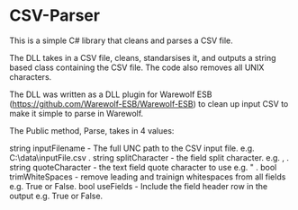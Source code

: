 # CSV-Parser
This is a simple C# library that cleans and parses a CSV file. 

The DLL takes in a CSV file, cleans, standarsises it, and outputs a string based class containing the CSV file.
The code also removes all UNIX characters.

The DLL was written as a DLL plugin for Warewolf ESB (https://github.com/Warewolf-ESB/Warewolf-ESB) to clean up input CSV to make it simple to parse in Warewolf.

The Public method, Parse, takes in 4 values:

string inputFilename - The full UNC path to the CSV input file. e.g. C:\data\inputFile.csv .
string splitCharacter - the field split character. e.g. , .
string quoteCharacter - the text field quote character to use e.g. " .
bool trimWhiteSpaces - remove leading and trainign whitespaces from all fields e.g. True or False.
bool useFields - Include the field header row in the output  e.g. True or False.

